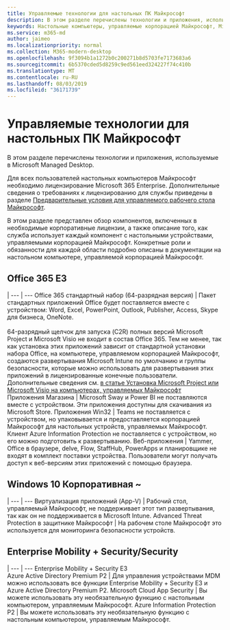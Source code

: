 ```yaml
---
title: Управляемые технологии для настольных ПК Майкрософт
description: В этом разделе перечислены технологии и приложения, используемые в Microsoft Managed Desktop.
keywords: Настольные компьютеры, управляемые корпорацией Майкрософт, Microsoft 365, служба, документация
ms.service: m365-md
author: jaimeo
ms.localizationpriority: normal
ms.collection: M365-modern-desktop
ms.openlocfilehash: 9f3094b1a1272b0c200271b8d5703fe7173683a6
ms.sourcegitcommit: 6b5370cded5d8259c9ed561eed324227f74c410b
ms.translationtype: MT
ms.contentlocale: ru-RU
ms.lasthandoff: 08/03/2019
ms.locfileid: "36171739"
---
```

# <a name="microsoft-managed-desktop-technologies"></a>Управляемые технологии для настольных ПК Майкрософт

В этом разделе перечислены технологии и приложения, используемые в Microsoft Managed Desktop.

<!-- Microsoft 365 E5; Device as a Service -->
<!-- in O365 table, standard suite, removed this sentence "Please see the Installation of Project/Visio 64bit Click to Run Addendum for important deployment instructions. -->

Для всех пользователей настольных компьютеров Майкрософт необходимо лицензирование Microsoft 365 Enterprise. Дополнительные сведения о требованиях к лицензированию для службы приведены в разделе [Предварительные условия для управляемого рабочего стола Майкрософт](../get-ready/prerequisites.md).

В этом разделе представлен обзор компонентов, включенных в необходимые корпоративные лицензии, а также описание того, как служба использует каждый компонент с настольными устройствами, управляемыми корпорацией Майкрософт. Конкретные роли и обязанности для каждой области подробно описаны в документации на настольном компьютере, управляемой корпорацией Майкрософт. 

## <a name="office-365-e3"></a>Office 365 E3
 |
 --- | ---
Office 365 стандартный набор (64-разрядная версия) | Пакет стандартных приложений Office будет поставляется вместе с устройством: Word, Excel, PowerPoint, Outlook, Publisher, Access, Skype для бизнеса, OneNote.<br><br>64-разрядный щелчок для запуска (C2R) полных версий Microsoft Project и Microsoft Visio не входит в состав Office 365. Тем не менее, так как установка этих приложений зависит от стандартной установки набора Office, на компьютере, управляемом корпорацией Майкрософт, создаются развертывания Microsoft Intune по умолчанию и группы безопасности, которые можно использовать для развертывания этих приложений в лицензированные конечные пользователи. Дополнительные сведения см. [в статье Установка Microsoft Project или Microsoft Visio на компьютерах, управляемых Майкрософт](../get-started/project-visio.md)  
Приложения Магазина |    Microsoft Sway и Power BI не поставляются вместе с устройством. Эти приложения доступны для скачивания из Microsoft Store.
Приложения Win32 |    Teams не поставляется с устройством, но упаковывается и предоставляется корпорацией Майкрософт для настольных устройств, управляемых Майкрософт. Клиент Azure Information Protection не поставляется с устройством, но его можно подготовить к развертыванию. 
Веб-приложения |  Yammer, Office в браузере, delve, Flow, StaffHub, PowerApps и планировщике не входят в комплект поставки устройства. Пользователи могут получать доступ к веб-версиям этих приложений с помощью браузера.


## <a name="windows-10-enterprise-e5"></a>Windows 10 Корпоративная ~

 |
 --- | ---
Виртуализация приложений (App-V) |    Рабочий стол, управляемый Майкрософт, не поддерживает этот тип развертывания, так как он не поддерживается в Microsoft Intune.
Advanced Threat Protection в защитнике Майкрософт |  На рабочем столе Майкрософт это используется для мониторинга безопасности устройств. 

## <a name="enterprise-mobility--security-e5"></a>Enterprise Mobility + Security/Security

 |
 --- | ---
Enterprise Mobility + Security E3<br>Azure Active Directory Premium P2 |    Для управления устройствами MDM можно использовать все функции Enterprise Mobility + Security E3 и Azure Active Directory Premium P2.
Microsoft Cloud App Security |  Вы можете использовать эту необязательную функцию с настольным компьютером, управляемым Майкрософт.
Azure Information Protection P2  | Вы можете использовать эту необязательную функцию с настольным компьютером, управляемым Майкрософт.
